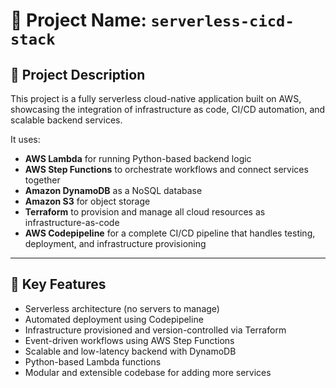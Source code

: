 # 📌 Project Name: `serverless-cicd-stack`

## 📝 Project Description

This project is a fully serverless cloud-native application built on AWS, showcasing the integration of infrastructure as code, CI/CD automation, and scalable backend services.

It uses:
- **AWS Lambda** for running Python-based backend logic  
- **AWS Step Functions** to orchestrate workflows and connect services together  
- **Amazon DynamoDB** as a NoSQL database  
- **Amazon S3** for object storage  
- **Terraform** to provision and manage all cloud resources as infrastructure-as-code  
- **AWS Codepipeline** for a complete CI/CD pipeline that handles testing, deployment, and infrastructure provisioning  

---

## 🚀 Key Features

- Serverless architecture (no servers to manage)  
- Automated deployment using Codepipeline   
- Infrastructure provisioned and version-controlled via Terraform  
- Event-driven workflows using AWS Step Functions  
- Scalable and low-latency backend with DynamoDB  
- Python-based Lambda functions  
- Modular and extensible codebase for adding more services
